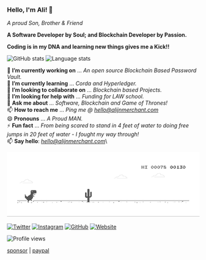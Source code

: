 <!--![Thinker | Coder | Implementer and Everything in between!](https://github.com/alijnmerchant21/alijnmerchant21/blob/master/My%20Movie%201.gif)-->

### Hello, I'm Ali! 👋

*A proud Son, Brother & Friend*<br>

**A Software Developer by Soul; and Blockchain Developer by Passion.**

**Coding is in my DNA and learning new things gives me a Kick!!**


![GitHub stats](https://github-readme-stats.vercel.app/api?username=alijnmerchant21&show_icons=true&count_private=true&hide=contribs&theme=gruvbox)
![Language stats](https://github-readme-stats.vercel.app/api/top-langs/?username=alijnmerchant21&layout=compact&theme=gruvbox)

🔭 **I’m currently working on** ... *An open source Blockchain Based Password Vault.*\
🌱 **I’m currently learning** ... *Corda and Hyperledger.*\
👯 **I’m looking to collaborate on** ... *Blockchain based Projects.*\
🤔 **I’m looking for help with** ... *Funding for LAW school.*\
💬 **Ask me about** ... *Software, Blockchain and Game of Thrones!*\
📫 **How to reach me** ... *Ping me @ hello@alijnmerchant.com*\
😄 **Pronouns** ... *A Proud MAN.*\
⚡ **Fun fact** ... *From being scared to stand in 4 feet of water to doing free jumps in 20 feet of water - I fought my way through!*\
📫 **Say hello**: *hello@alijnmerchant.com*\ <br>

![Dino](https://github.com/alijnmerchant21/alijnmerchant21/blob/master/dino.gif)


<a href="https://twitter.com/Ali_the_Curios" target="_blank"><img src="https://raw.githubusercontent.com/arturssmirnovs/arturssmirnovs/master/tw.png" alt="Twitter" width="30"></a>
<a href="https://www.instagram.com/alijnmerchant/" target="_blank"><img src="https://raw.githubusercontent.com/arturssmirnovs/arturssmirnovs/master/ig.png" alt="Instagram" width="30"></a>
<a href="https://github.com/alijnmerchant21" target="_blank"><img src="https://raw.githubusercontent.com/arturssmirnovs/arturssmirnovs/master/git.png" alt="GitHub" width="30"></a>
<a href="https://alijnmerchant.com" target="_blank"><img src="https://raw.githubusercontent.com/arturssmirnovs/arturssmirnovs/master/www.png" alt="Website" width="30"></a>

![Profile views](https://gpvc.arturio.dev/alijnmerchant21)

[sponsor](https://github.com/sponsors/alijnmerchant21) | [paypal](https://paypal.me/alijnmerchant)

